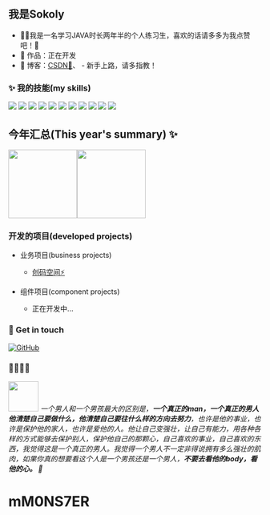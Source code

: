 ## 我是Sokoly

- 👨‍🎓我是一名学习JAVA时长两年半的个人练习生，喜欢的话请多多为我点赞吧！🤞
- 🏡 作品：正在开发
- :pencil: 博客：[CSDN💬](https://blog.csdn.net/m0_50765373)、 - 新手上路，请多指教！


### ✨ 我的技能(my skills)   

![](https://img.shields.io/badge/-Java-4C7491?style=flat-square&logo=java&logoColor=fff)
![](https://img.shields.io/badge/-Spring-5FB832?style=flat-square&logo=Spring&logoColor=fff)
![](https://img.shields.io/badge/-Python-3e74a2?style=flat-square&logo=Python&logoColor=fff)
![](https://img.shields.io/badge/-Node.js-339933?style=flat-square&logo=Node.js&logoColor=fff)
![](https://img.shields.io/badge/-Vue-4fc08d?style=flat-square&logo=Vue.js&logoColor=fff)
![](https://img.shields.io/badge/-React-2d98ce?style=flat-square&logo=React&logoColor=fff)
![](https://img.shields.io/badge/-Docker-2496ED?style=flat-square&logo=Docker&logoColor=fff)
![](https://img.shields.io/badge/-Linux-000000?style=flat-square&logo=Linux&logoColor=fff)
![](https://img.shields.io/badge/-MySQL-4479A1?style=flat-square&logo=MySQL&logoColor=fff)
![](https://img.shields.io/badge/-Redis-DC382D?style=flat-square&logo=Redis&logoColor=fff)
![](https://img.shields.io/badge/-Git-E84E31?style=flat-square&logo=Git&logoColor=fff)


## 今年汇总(This year's summary) ✨

<img align="" height="137px" src="https://github-readme-stats.vercel.app/api?username=mM0NS7ER&hide_title=true&hide_border=true&show_icons=true&include_all_commits=true&line_height=21&bg_color=0,EC6C6C,FFD479,FFFC79,73FA79&theme=graywhite&locale=cn" /><img align="" height="137px" src="https://github-readme-stats.vercel.app/api/top-langs/?username=mM0NS7ER&hide_title=true&hide_border=true&layout=compact&bg_color=0,73FA79,73FDFF,D783FF&theme=graywhite&locale=cn" />
### 开发的项目(developed projects)

- 业务项目(business projects)
  - [创码空间⚡](https://github.com/mM0NS7ER/code-forge)



- 组件项目(component projects)
  - 正在开发中...


### 🎉 Get in touch

[![GitHub](https://img.shields.io/badge/GitHub-grey?logo=github)](https://github.com/mM0NS7ER)
### 🎤💃🤟🏀

<img src="https://camo.githubusercontent.com/3710e149a71d49c0cc34982d3a4c14492c45337f734ff564ba88492c87a460df/68747470733a2f2f696b756e2d75692e6e65746c6966792e6170702f6c6f676f2e737667" width="60"> <em>一个男人和一个男孩最大的区别是，<b>一个真正的man，一个真正的男人他清楚自己要做什么，他清楚自己要往什么样的方向去努力</b>，也许是他的事业，也许是保护他的家人，也许是爱他的人。他让自己变强壮，让自己有能力，用各种各样的方式能够去保护别人，保护他自己的那颗心，自己喜欢的事业，自己喜欢的东西，我觉得这是一个真正的男人。我觉得一个男人不一定非得说拥有多么强壮的肌肉，如果你真的想要看这个人是一个男孩还是一个男人，<b>不要去看他的body，看他的心。 </b>  🧡</em>
# mM0NS7ER

